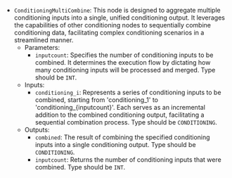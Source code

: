 - `ConditioningMultiCombine`: This node is designed to aggregate multiple conditioning inputs into a single, unified conditioning output. It leverages the capabilities of other conditioning nodes to sequentially combine conditioning data, facilitating complex conditioning scenarios in a streamlined manner.
    - Parameters:
        - `inputcount`: Specifies the number of conditioning inputs to be combined. It determines the execution flow by dictating how many conditioning inputs will be processed and merged. Type should be `INT`.
    - Inputs:
        - `conditioning_i`: Represents a series of conditioning inputs to be combined, starting from 'conditioning_1' to 'conditioning_{inputcount}'. Each serves as an incremental addition to the combined conditioning output, facilitating a sequential combination process. Type should be `CONDITIONING`.
    - Outputs:
        - `combined`: The result of combining the specified conditioning inputs into a single conditioning output. Type should be `CONDITIONING`.
        - `inputcount`: Returns the number of conditioning inputs that were combined. Type should be `INT`.
